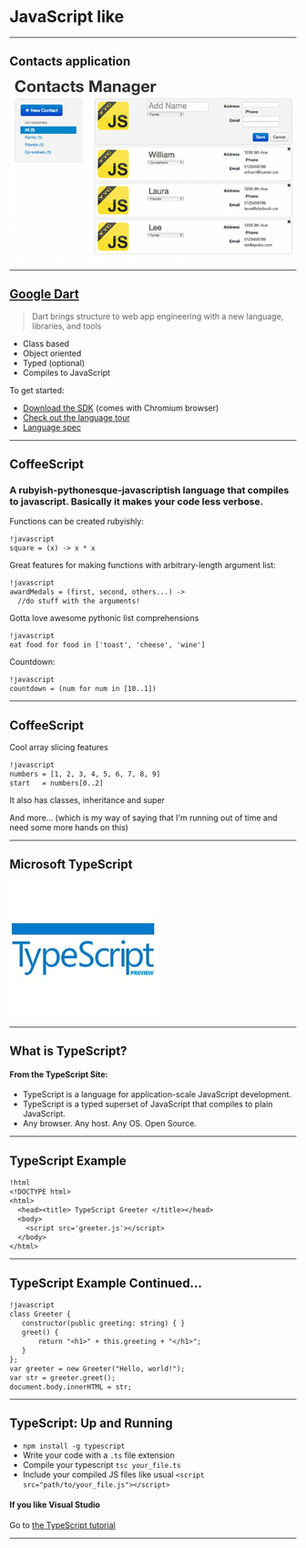 # JavaScript like

---

## Contacts application

![Contacts application](images/contacts.png)

---

## [Google Dart](http://www.dartlang.org)

> Dart brings structure to web app engineering with a new language, libraries, and tools

- Class based
- Object oriented
- Typed (optional)
- Compiles to JavaScript

To get started:

- [Download the SDK](http://www.dartlang.org/downloads.html) (comes with Chromium browser)
- [Check out the language tour](http://www.dartlang.org/docs/dart-up-and-running/ch02.html)
- [Language spec](http://www.dartlang.org/docs/spec/latest/dart-language-specification.html)

---

## CoffeeScript

### A rubyish-pythonesque-javascriptish language that compiles to javascript. Basically it makes your code less verbose.

Functions can be created rubyishly: 

    !javascript
    square = (x) -> x * x

Great features for making functions with arbitrary-length argument list:

    !javascript
    awardMedals = (first, second, others...) ->
      //do stuff with the arguments!

Gotta love awesome pythonic list comprehensions

    !javascript
    eat food for food in ['toast', 'cheese', 'wine']

Countdown:

    !javascript
    countdown = (num for num in [10..1])

---

## CoffeeScript

Cool array slicing features

    !javascript
    numbers = [1, 2, 3, 4, 5, 6, 7, 8, 9]
    start   = numbers[0..2]

It also has classes, inheritance and super

And more... (which is my way of saying that I'm running out of time and need some more hands on this)

---

## Microsoft TypeScript

![TypeScript Logo](images/typescript_logo.jpg)

---

## What is TypeScript?

#### From the TypeScript Site:

* TypeScript is a language for application-scale JavaScript development.
* TypeScript is a typed superset of JavaScript that compiles to plain JavaScript.
* Any browser. Any host. Any OS. Open Source.

---

## TypeScript Example

    !html
    <!DOCTYPE html>
    <html>
      <head><title> TypeScript Greeter </title></head>
      <body>
        <script src='greeter.js'></script>
      </body>
    </html>

---

## TypeScript Example Continued...

    !javascript
    class Greeter {
       constructor(public greeting: string) { }
       greet() {
           return "<h1>" + this.greeting + "</h1>";
       }
    };
    var greeter = new Greeter("Hello, world!");
    var str = greeter.greet();
    document.body.innerHTML = str;

---

## TypeScript: Up and Running

* `npm install -g typescript`
* Write your code with a `.ts` file extension
* Compile your typescript `tsc your_file.ts`
* Include your compiled JS files like usual `<script src="path/to/your_file.js"></script>`

#### If you like Visual Studio

Go to [the TypeScript tutorial](http://www.typescriptlang.org/Tutorial/)

---
